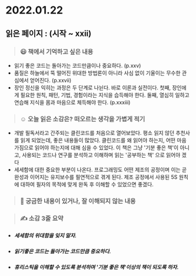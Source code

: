 # 2022.01.22

## 읽은 페이지 : (시작 ~ xxii)

>### 😃 책에서 기억하고 싶은 내용 

- 읽기 좋은 코드는 돌아가는 코드만큼이나 중요하다. (p.xxv)
- 품질은 하늘에서 뚝 떨어진 위대한 방법론이 아니라 사심 없이 기울이는 무수한 관심에서 얻어진다. (p.xxvii)
- 장인 정신을 익히는 과정은 두 단계로 나뉜다. 바로 이론과 실전이다. 첫째, 장인에게 필요한 원칙, 패턴, 기법, 경험이라는 지식을 습득해야 한다. 둘째, 열심히 일하고 연습해 지식을 몸과 마음으로 체득해야 한다. (p.xxxiii)

>### ☺️ 오늘 읽은 소감은? 떠오르는 생각을 가볍게 적기

- 개발 필독서라고 간주되는 클린코드를 처음으로 열어보았다. 평소 읽지 않던 추천사를 읽게 되었는데, 좋은 내용들이 많았다. 클린코드를 왜 읽어야 하는지, 어떤 마음가짐으로 읽어야 하는지에 대해 심을 수 있었다. 이 책은 그냥 '기분 좋은 책'이 아니고, 사용되는 코드나 연구를 분석하고 이해하며 읽는 '공부하는 책' 으로 읽어야 겠다
- 세세함에 대한 중요한 부분이 나온다. 프로그래밍도 어떤 제조의 공정이며 이는 곧 완성과 이어지는 유지보수를 필연적으로 겪게 된다. 제조 공정에서 사용된 5S 원칙에 대하여 필자의 목적에 맞게 완독 후 이해할 수 있었으면 좋겠다.

>### 🔎 궁금한 내용이 있거나, 잘 이해되지 않는 내용 

> ### ✍️  소감 3줄 요약 

- ##### 세세함의 위대함을 잊지 말자.

- ##### 읽기좋은 코드는 돌아가는 코드만큼 중요하다.

- ##### 휴리스틱을 이해할 수 있도록 분석하며 '기분 좋은 책'이상의 책이 되도록 하자.
